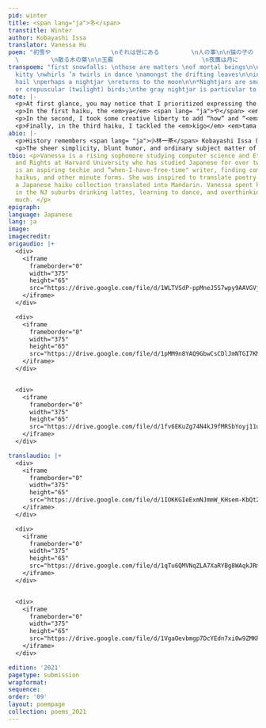 ```yaml
---
pid: winter
title: <span lang="ja">冬</span>
transtitle: Winter
author: Kobayashi Issa
translator: Vanessa Hu
poem: "初雪や                 \nそれは世にある         \n人の事\n\n猫の子の                 \nくるくる舞や
  \         \n散る木の葉\n\n玉霰                         \n夜鷹は月に                 \n帰るめり"
transpoem: "first snowfalls: \nthose are matters \nof mortal beings\n\noh, how the
  kitty \nwhirls ’n twirls in dance \namongst the drifting leaves\n\nin pearls of
  hail \nperhaps a nightjar \nreturns to the moon\n\n*Nightjars are small, \nnocturnal
  or crepuscular (twilight) birds;\nthe gray nightjar is particular to East Asia."
note: |-
  <p>At first glance, you may notice that I prioritized expressing the haiku’s overall succinctness over the strict five-seven-five syllable pattern. Moreover, I tussled with grammar and vocabulary ambiguities in these poems, as well as the features of traditional haiku: one, the <em>kigo</em> <span lang= "ja">季語</span>, a seasonal phrase; and two, the <em>kireji</em> <span lang= "ja">切れ字</span>, to convey emphasis, contrast, or other nuances.</p>
  <p>In the first haiku, the <em>ya</em> <span lang= "ja">や</span> <em>kireji</em> juxtaposes two elements, and I chose to use a colon, rather than a dash or emphatic “oh!” to preserve the gentleness of the contemplation. I also considered why first snowfalls were <em>yo ni aru </em> / <em>hito no koto</em>, or “living people’s business.” Perhaps it’s not just because we like to measure the natural world through human-made joys and concerns, from postcard scenes to snow-shoveling woes, but also because we simply must exist alongside such markers of passing time. So, I chose “matter” to translate <em>koto</em> (“business”) to imply this obligatory quality and “mortal” rather than “living” being because, to me, a first snowfall emphasizes that impermanence.</p>
  <p>In the second, I took some creative liberty to add “how” and “<em>in</em> dance” to provide continuous grammatical structure, and rhymed “whirl” and “twirl” for a similar effect as the reduplicative phrase <em>kuru-kuru</em> (“spinning”). Moreover, I chose “amongst” over “among” since its <em>s</em> matches the <em>s</em> in dance and <em>f</em> in drifting; they convey a whispery lull as a small kitty plays serenely in after-autumn leaves.</p>
  <p>Finally, in the third haiku, I tackled the <em>kigo</em> <em>tama arare</em>, or “graupel” (which is essentially smaller hail). Since graupel isn’t well-known, I took inspiration from <em>tama</em> (“bead, gem”) and translated the <em>kigo</em> as “pearls of hail.” I selected the indefinite “a” and not “the” for the nightjar, to highlight mystery and melancholy. I imagine this scene as after a chilly storm — where an unnamed little bird, with a warm sigh of relief, takes to the lemon-lit moon cushioned atop bluish treescapes — as tiny pearls dot its wings and trace its flight-path home.</p>
abio: |-
  <p>History remembers <span lang= "ja">小林一茶</span> Kobayashi Issa (1763–1827) as one of the four Great Haiku Poets of Japan, following the most-known Matsuo Basho of the seventeenth century. With his name registered as Nobuyuki, Issa was his pen name, meaning “a cup of tea” and gained him recognition for writing over twenty-thousand haiku, creating accompanying art, and other works like <em>haibun</em> (a mix of prose and haiku) and <em>renga</em> (collaborative linked verse). Issa’s life was quite sorrowful despite his popularity at the time, and he endured the deaths of his first wife and three children, as well as frequent economic instability.</p>
  <p>The sheer simplicity, blunt humor, and ordinary subject matter of Issa’s works contrast the more ceremonious character of traditional, Basho-style haiku. Issa often wrote about nature’s tiniest inhabitants: cats, birds, and even mosquitoes, touching upon empathy, loneliness, and the human condition. This search for understanding in the smallest parts of our universe is something that struck me with warmth and nostalgia — like finishing the last sip of a cup of tea.</p>
tbio: <p>Vanessa is a rising sophomore studying computer science and Ethnicity, Migration
  and Rights at Harvard University who has studied Japanese for over two years. She
  is an aspiring techie and “when-I-have-free-time" writer, finding comfort in vignettes,
  haikus, and other minute forms. She was inspired to translate poetry after buying
  a Japanese haiku collection translated into Mandarin. Vanessa spent her quarantine
  in the NJ suburbs drinking lattes, learning to dance, and overthinking a tad too
  much. </p>
epigraph: 
language: Japanese
lang: ja
image: 
imagecredit: 
origaudio: |+
  <div>
    <iframe
      frameborder="0"
      width="375"
      height="65"
      src="https://drive.google.com/file/d/1WLTVSdP-ppMneJ5S7wpy9AAVGVjitsdu/preview">
    </iframe>
  </div>

  <div>
    <iframe
      frameborder="0"
      width="375"
      height="65"
      src="https://drive.google.com/file/d/1pMM9n8YAQ9GbwCsCDlJmNTGI7KMzQdSX/preview">
    </iframe>
  </div>


  <div>
    <iframe
      frameborder="0"
      width="375"
      height="65"
      src="https://drive.google.com/file/d/1fv6EKuZg74N4kJ9fMRSbYoyj11u2h2ng/preview">
    </iframe>
  </div>

translaudio: |+
  <div>
    <iframe
      frameborder="0"
      width="375"
      height="65"
      src="https://drive.google.com/file/d/1IOKKGIeExmNJmmW_KHsem-KbQt21R5AV/preview">
    </iframe>
  </div>

  <div>
    <iframe
      frameborder="0"
      width="375"
      height="65"
      src="https://drive.google.com/file/d/1qTu6QMVNqZLA7XaRYBg8WAqkJRmC1hL-/preview">
    </iframe>
  </div>


  <div>
    <iframe
      frameborder="0"
      width="375"
      height="65"
      src="https://drive.google.com/file/d/1VgaOevbmgp7DcYEdn7xi0w9ZMKPSOLjN/preview">
    </iframe>
  </div>

edition: '2021'
pagetype: submission
wrapformat: 
sequence: 
order: '09'
layout: poempage
collection: poems_2021
---
```

